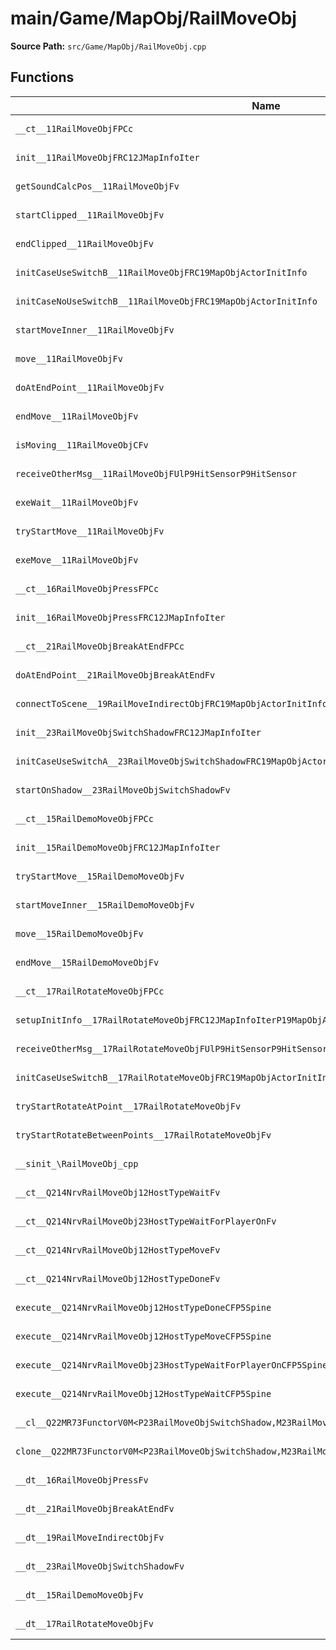 # main/Game/MapObj/RailMoveObj

**Source Path:** `src/Game/MapObj/RailMoveObj.cpp`

## Functions

| Name | Address | Match % |
|------|---------|---------|
| `__ct__11RailMoveObjFPCc` | `0x8021857C` | :x: (52.2%) |
| `init__11RailMoveObjFRC12JMapInfoIter` | `0x802185D8` | :white_check_mark: (100.0%) |
| `getSoundCalcPos__11RailMoveObjFv` | `0x8021879C` | :white_check_mark: (100.0%) |
| `startClipped__11RailMoveObjFv` | `0x802187A4` | :white_check_mark: (100.0%) |
| `endClipped__11RailMoveObjFv` | `0x802187F8` | :white_check_mark: (100.0%) |
| `initCaseUseSwitchB__11RailMoveObjFRC19MapObjActorInitInfo` | `0x80218870` | :white_check_mark: (100.0%) |
| `initCaseNoUseSwitchB__11RailMoveObjFRC19MapObjActorInitInfo` | `0x802188A8` | :white_check_mark: (100.0%) |
| `startMoveInner__11RailMoveObjFv` | `0x802188AC` | :white_check_mark: (100.0%) |
| `move__11RailMoveObjFv` | `0x8021891C` | :white_check_mark: (100.0%) |
| `doAtEndPoint__11RailMoveObjFv` | `0x8021895C` | :white_check_mark: (100.0%) |
| `endMove__11RailMoveObjFv` | `0x802189D8` | :white_check_mark: (100.0%) |
| `isMoving__11RailMoveObjCFv` | `0x80218A08` | :white_check_mark: (100.0%) |
| `receiveOtherMsg__11RailMoveObjFUlP9HitSensorP9HitSensor` | `0x80218A0C` | :white_check_mark: (100.0%) |
| `exeWait__11RailMoveObjFv` | `0x80218A6C` | :white_check_mark: (100.0%) |
| `tryStartMove__11RailMoveObjFv` | `0x80218B20` | :white_check_mark: (100.0%) |
| `exeMove__11RailMoveObjFv` | `0x80218B48` | :white_check_mark: (100.0%) |
| `__ct__16RailMoveObjPressFPCc` | `0x80218C34` | :white_check_mark: (100.0%) |
| `init__16RailMoveObjPressFRC12JMapInfoIter` | `0x80218C70` | :white_check_mark: (100.0%) |
| `__ct__21RailMoveObjBreakAtEndFPCc` | `0x80218CA8` | :white_check_mark: (100.0%) |
| `doAtEndPoint__21RailMoveObjBreakAtEndFv` | `0x80218CE4` | :white_check_mark: (100.0%) |
| `connectToScene__19RailMoveIndirectObjFRC19MapObjActorInitInfo` | `0x80218D50` | :white_check_mark: (100.0%) |
| `init__23RailMoveObjSwitchShadowFRC12JMapInfoIter` | `0x80218D54` | :white_check_mark: (100.0%) |
| `initCaseUseSwitchA__23RailMoveObjSwitchShadowFRC19MapObjActorInitInfo` | `0x80218D8C` | :x: (12.5%) |
| `startOnShadow__23RailMoveObjSwitchShadowFv` | `0x80218DDC` | :white_check_mark: (100.0%) |
| `__ct__15RailDemoMoveObjFPCc` | `0x80218DE4` | :white_check_mark: (100.0%) |
| `init__15RailDemoMoveObjFRC12JMapInfoIter` | `0x80218E28` | :white_check_mark: (100.0%) |
| `tryStartMove__15RailDemoMoveObjFv` | `0x80218E9C` | :white_check_mark: (100.0%) |
| `startMoveInner__15RailDemoMoveObjFv` | `0x80218EEC` | :white_check_mark: (100.0%) |
| `move__15RailDemoMoveObjFv` | `0x80218F38` | :white_check_mark: (100.0%) |
| `endMove__15RailDemoMoveObjFv` | `0x80218FA0` | :white_check_mark: (100.0%) |
| `__ct__17RailRotateMoveObjFPCc` | `0x80219010` | :white_check_mark: (100.0%) |
| `setupInitInfo__17RailRotateMoveObjFRC12JMapInfoIterP19MapObjActorInitInfo` | `0x8021904C` | :white_check_mark: (100.0%) |
| `receiveOtherMsg__17RailRotateMoveObjFUlP9HitSensorP9HitSensor` | `0x80219054` | :white_check_mark: (100.0%) |
| `initCaseUseSwitchB__17RailRotateMoveObjFRC19MapObjActorInitInfo` | `0x802190AC` | :x: (42.3%) |
| `tryStartRotateAtPoint__17RailRotateMoveObjFv` | `0x80219114` | :white_check_mark: (100.0%) |
| `tryStartRotateBetweenPoints__17RailRotateMoveObjFv` | `0x80219194` | :white_check_mark: (100.0%) |
| `__sinit_\RailMoveObj_cpp` | `0x8021921C` | :white_check_mark: (100.0%) |
| `__ct__Q214NrvRailMoveObj12HostTypeWaitFv` | `0x80219258` | :white_check_mark: (100.0%) |
| `__ct__Q214NrvRailMoveObj23HostTypeWaitForPlayerOnFv` | `0x80219268` | :white_check_mark: (100.0%) |
| `__ct__Q214NrvRailMoveObj12HostTypeMoveFv` | `0x80219278` | :white_check_mark: (100.0%) |
| `__ct__Q214NrvRailMoveObj12HostTypeDoneFv` | `0x80219288` | :white_check_mark: (100.0%) |
| `execute__Q214NrvRailMoveObj12HostTypeDoneCFP5Spine` | `0x80219298` | :white_check_mark: (100.0%) |
| `execute__Q214NrvRailMoveObj12HostTypeMoveCFP5Spine` | `0x802192A0` | :white_check_mark: (100.0%) |
| `execute__Q214NrvRailMoveObj23HostTypeWaitForPlayerOnCFP5Spine` | `0x802192A8` | :white_check_mark: (100.0%) |
| `execute__Q214NrvRailMoveObj12HostTypeWaitCFP5Spine` | `0x802192B0` | :white_check_mark: (100.0%) |
| `__cl__Q22MR73FunctorV0M<P23RailMoveObjSwitchShadow,M23RailMoveObjSwitchShadowFPCvPv_v>CFv` | `0x802192B8` | :white_check_mark: (100.0%) |
| `clone__Q22MR73FunctorV0M<P23RailMoveObjSwitchShadow,M23RailMoveObjSwitchShadowFPCvPv_v>CFP7JKRHeap` | `0x802192E8` | :x: (96.2%) |
| `__dt__16RailMoveObjPressFv` | `0x80219350` | :white_check_mark: (100.0%) |
| `__dt__21RailMoveObjBreakAtEndFv` | `0x802193AC` | :white_check_mark: (100.0%) |
| `__dt__19RailMoveIndirectObjFv` | `0x80219408` | :white_check_mark: (100.0%) |
| `__dt__23RailMoveObjSwitchShadowFv` | `0x80219464` | :white_check_mark: (100.0%) |
| `__dt__15RailDemoMoveObjFv` | `0x802194C0` | :white_check_mark: (100.0%) |
| `__dt__17RailRotateMoveObjFv` | `0x8021951C` | :white_check_mark: (100.0%) |